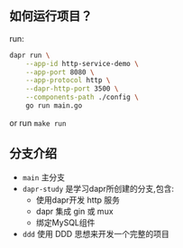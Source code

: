 ## 如何运行项目？
run:
```bash
dapr run \
    --app-id http-service-demo \
    --app-port 8080 \
    --app-protocol http \
    --dapr-http-port 3500 \
    --components-path ./config \
    go run main.go
```

or run `make run`
## 分支介绍
- `main` 主分支
- `dapr-study`  是学习dapr所创建的分支,包含:
    - 使用dapr开发 http 服务
    - dapr 集成 gin 或 mux
    - 绑定MySQL组件
- `ddd` 使用 DDD 思想来开发一个完整的项目 
    